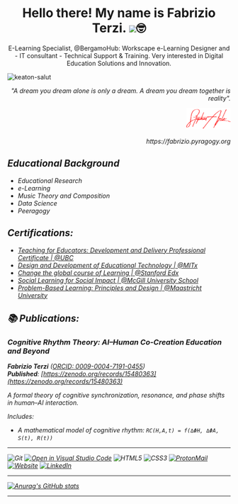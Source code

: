 <h1 align="center">Hello there! My name is Fabrizio Terzi. <img src="https://media.giphy.com/media/hvRJCLFzcasrR4ia7z/giphy.gif" width="25">🤓</h2>
<p align="center">
E-Learning Specialist, @BergamoHub: Workscape e-Learning Designer and - IT consultant - Technical Support & Training. Very interested in Digital Education Solutions and Innovation. 

![keaton-salut](https://user-images.githubusercontent.com/3668236/129442388-ae281b79-98bd-4b24-a2b7-b888cfbf9e10.gif)
<p align="right"><i>"A dream you dream alone is only a dream. A dream you dream together is reality".
<p align="right"><img src="https://github.com/FTG-003/streghetta/blob/gh-pages/assets/images/faces/asset_1.png?raw=true" width="100"></a>
  
<p align="right"> https://fabrizio.pyragogy.org



## Educational Background
* Educational Research
* e-Learning
* Music Theory and Composition
* Data Science
* Peeragogy

## Certifications:
* [Teaching for Educators: Development and Delivery Professional Certificate | @UBC](https://credentials.edx.org/credentials/4f1582fd38b04602878732da7a48bb93/)
* [Design and Development of Educational Technology | @MITx](https://courses.edx.org/certificates/7e61aad7c34c4ace834e8d8fec150fd3)
* [Change the global course of Learning | @Stanford Edx ](https://verify.class.stanford.edu/SOA/6933f9f6f1ce42b18cfc6408ab832c38) 
* [Social Learning for Social Impact | @McGill University School](https://courses.edx.org/certificates/5f4b2ed6693943369fdbffc1f76f6073) 
* [Problem-Based Learning: Principles and Design | @Maastricht University](https://novoed.com/problem-based-learning/statement_template?user_id=730267)

## 📚 Publications:

### Cognitive Rhythm Theory: AI–Human Co-Creation Education and Beyond  
**Fabrizio Terzi** ([ORCID: 0009-0004-7191-0455](https://orcid.org/0009-0004-7191-0455))  
**Published**: [https://zenodo.org/records/15480363](https://zenodo.org/records/15480363)  

*A formal theory of cognitive synchronization, resonance, and phase shifts in human–AI interaction.*

Includes:
- A mathematical model of cognitive rhythm: `RC(H,A,t) = f(∆ΦH, ∆ΦA, S(t), R(t))`

---

![Git](https://img.shields.io/badge/-Git-black?style=flat-square&logo=git)
[![Open in Visual Studio Code](https://img.shields.io/static/v1?logo=visualstudiocode&label=&message=Open%20in%20Visual%20Studio%20Code&labelColor=2c2c32&color=007acc&logoColor=007acc
)](https://open.vscode.dev/FTG-003/badges)
![HTML5](https://img.shields.io/badge/-HTML5-E34F26?style=flat-square&logo=html5&logoColor=white)
![CSS3](https://img.shields.io/badge/-CSS3-1572B6?style=flat-square&logo=css3)
[![ProtonMail](https://img.shields.io/badge/Email%20service-ProtonMail-informational?style=flat-square&color=8B89CC&logo=protonmail&logoColor=white)](https://protonmail.com/)
[![Website](https://img.shields.io/badge/Website-fabrizio.bio-informational?style=flat-square&color=black&logo=vercel&logoColor=white)](https://www.fabrizioterzi.eu)
[![LinkedIn](https://img.shields.io/badge/LinkedIn-bergamohub001-informational?style=flat-square&logo=linkedin&logoColor=white)](https://www.linkedin.com/in/bergamohub001//)

<hr>

[![Anurag's GitHub stats](https://github-readme-stats.vercel.app/api?username=FTG-003&theme=react&show_icons=true)](https://github.com/anuraghazra/github-readme-stats) 

<hr>

<!--
**FTG-003/FTG-003** is a ✨ _special_ ✨ repository because its `README.md` (this file) appears on your GitHub profile.
-->
